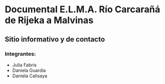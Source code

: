 # Documental E.L.M.A. **Río Carcarañá** de Rijeka a Malvinas

## Sitio informativo y de contacto

### Integrantes:

- Julia Fabris
- Daniela Guardia
- Daniela Calisaya